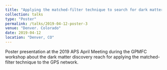 ```yaml
---
title: "Applying the matched-filter technique to search for dark matter with networks of precision measurement devices"
collection: talks
type: "Poster"
permalink: /talks/2019-04-12-poster-3
venue: "Denver. Colorado"
date: 2019-04-12
location: "Denver, CO"
---
```


Poster presentation at the 2019 APS April Meeting during the GPMFC workshop about the dark matter discovery reach for applying the matched-filter technique to the GPS network.

